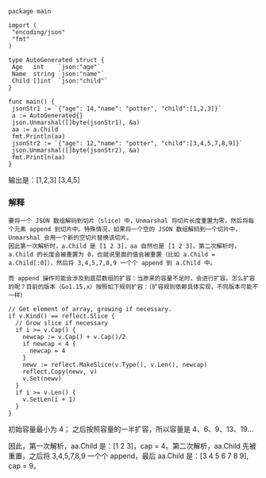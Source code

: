 ```
package main

import (
 "encoding/json"
 "fmt"
)

type AutoGenerated struct {
 Age   int    `json:"age"`
 Name  string `json:"name"`
 Child []int  `json:"child"`
}

func main() {
 jsonStr1 := `{"age": 14,"name": "potter", "child":[1,2,3]}`
 a := AutoGenerated{}
 json.Unmarshal([]byte(jsonStr1), &a)
 aa := a.Child
 fmt.Println(aa)
 jsonStr2 := `{"age": 12,"name": "potter", "child":[3,4,5,7,8,9]}`
 json.Unmarshal([]byte(jsonStr2), &a)
 fmt.Println(aa)
}
```

输出是：[1,2,3] [3,4,5]
### 解释
    要将一个 JSON 数组解码到切片（slice）中，Unmarshal 将切片长度重置为零，然后将每个元素 append 到切片中。特殊情况，如果将一个空的 JSON 数组解码到一个切片中，Unmarshal 会用一个新的空切片替换该切片。
    因此第一次解析时，a.Child 是 [1 2 3]，aa 自然也是 [1 2 3]。第二次解析时，a.Child 的长度会被重置为 0，也就说里面的值会被重置（比如 a.Child = a.Child[:0]），然后将 3,4,5,7,8,9 一个个 append 到 a.Child 中。
    
    而 append 操作可能会涉及到底层数组的扩容：当原来的容量不足时，会进行扩容。怎么扩容的呢？目前的版本（Go1.15.x）按照如下规则扩容：（扩容规则依赖具体实现，不同版本可能不一样）
```
// Get element of array, growing if necessary.
if v.Kind() == reflect.Slice {
  // Grow slice if necessary
  if i >= v.Cap() {
    newcap := v.Cap() + v.Cap()/2
    if newcap < 4 {
      newcap = 4
    }
    newv := reflect.MakeSlice(v.Type(), v.Len(), newcap)
    reflect.Copy(newv, v)
    v.Set(newv)
  }
  if i >= v.Len() {
    v.SetLen(i + 1)
  }
}
```
初始容量最小为 4；
之后按照容量的一半扩容，所以容量是 4、6、9、13、19...

因此，第一次解析，aa.Child 是：[1 2 3]，cap = 4。第二次解析，aa.Child 先被重置，之后将 3,4,5,7,8,9 一个个 append，最后 aa.Child 是：[3 4 5 6 7 8 9], cap = 9。